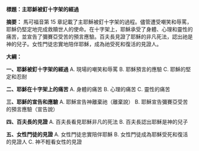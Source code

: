 **標題：主耶穌被釘十字架的經過**

**摘要：**
馬可福音第 15 章記載了主耶穌被釘十字架的過程。儘管遭受嘲笑和辱罵，耶穌仍堅定地完成救贖世人的使命。在十字架上，耶穌承受了身體、心理和靈性的痛苦，並宣告了彌賽亞受苦的預言應驗。百夫長見證了耶穌的非凡死法，認出祂是神的兒子。女性門徒忠實地陪伴耶穌，成為祂受死和復活的見證人。

**大綱：**

**一、耶穌被釘十字架的經過**
    A. 現場的嘲笑和辱罵
    B. 耶穌預言的應驗
    C. 耶穌的堅定和忍耐

**二、耶穌在十字架上的痛苦**
    A. 身體的痛苦
    B. 心理的痛苦
    C. 靈性的痛苦

**三、耶穌的宣告和應驗**
    A. 耶穌宣告神離棄祂（離棄說）
    B. 耶穌宣告彌賽亞受苦的預言應驗（宣告說）

**四、百夫長的見證**
    A. 百夫長看見耶穌非凡的死法
    B. 百夫長認出耶穌是神的兒子

**五、女性門徒的見證**
    A. 女性門徒忠實陪伴耶穌
    B. 女性門徒成為耶穌受死和復活的見證人
    C. 神不輕看女性的見證